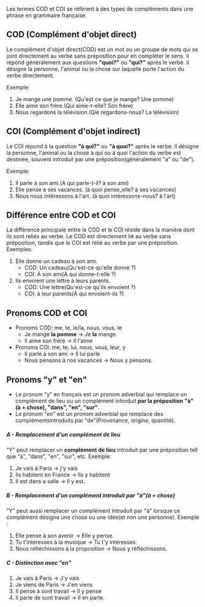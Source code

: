 Les termes COD et COI se réfèrent à des types de compléments dans une phrase en grammaire française.
## COD (Complément d'objet direct)
Le complément d'objet direct(COD) est un mot ou un groupe de mots qui se joint directement au verbe sans préposition pour en compléter le sens.
Il répond généralement aux questions __"quoi?"__ ou __"qui?"__  après le verbe.
Il désigne la personne, l'animal ou la chose sur laquelle porte l'action du verbe directement.

Exemple: 
1. Je mange une pomme. (Qu'est ce que je mange? Une pomme)
2. Elle aime son frère.(Qui aime-t-elle? Son frère)
3. Nous regardons la télévision.(Qie regardons-nous? La télévision)

## COI (Complément d'objet indirect)
Le COI répond à la question __"à qui?"__ ou __"à quoi?"__ après le verbe. Il désigne la personne, l'animal ou la chose à qui ou à quoi l'action du verbe est destinée, souvent introduit par une préposition(généralement "a" ou "de").

Exemple:
1. Il parle à son ami.(A qui parle-t-il? à son ami)
2. Elle pense à ses vacances. (à quoi pense_elle? à ses vacances)
3. Nous nous intéressons à l'art. (à quoi intéressons-nous? à l'art)

## Différence entre COD et COI
La différence principale entre le COD et le COI réside dans la manière dont ils sont reliés au verbe. Le COD est directement lié au verbe sans préposition, tandis que le COI est relié au verbe par une préposition.
Exemples:
1. Elle donne un cadeau à son ami.
    * COD: Un cadeau(Qu'est-ce qu'elle donne ?)
    * COI: À son ami(À qui donne-t-elle ?)
2. Ils envoient une lettre à leurs parents.
    * COD: Une lettre(Qu'est-ce qu'ils envoient ?)
    * COI: à leur parents(À qui envoient-ils ?)

## Pronoms COD et COI
* Pronoms COD: me, te, le/la, nous, vous, le
    * Je mange __la pomme__ -> Je __la__ mange
    * Il aime son frère -> Il l'aime
* Pronoms COI: me, te, lui, nous, vous, leur, y
    * Il parle à son ami -> Il lui parle
    * Nous pensons à nos vacances -> Nous y pensons.

## Pronoms "y" et "en"
* Le pronom "y" en français est un pronom adverbial qui remplace un complément de lieu ou un complément introduit __par la préposition "à" (à + chose), "dans", "en", "sur"__.
* Le pronom "en" est un pronom adverbial qui remplace des complémentsintroduits par "de"(Provenance, origine, quantité).

##### A - Remplacement d'un complément de lieu
"Y" peut remplacer un __complément de lieu__ introduit par une préposition tell que "à", "dans", "en", "sur", etc.
Exemple:
1. Je vais à Paris -> j'y vais
2. Ils habitent en France -> Ils y habitent
3. Il est dans a salle -> Il y est.

##### B - Remplacement d'un complément introduit par "à"(à + chose)
"Y" peut aussi remplacer un complément introduit par "à" lorsque ce complément désigne une chose ou une idée(et non une personne).
Exemple :
1. Elle pense à son avenir -> Elle y pense.
2. Tu t'intéresses à la musique -> Tu t'y intéresses.
3. Nous réfléchissons à la proposition -> Nous y réfléchissons.

##### C - Distinction avec "en"
1. Je vais à Paris -> J'y vais
2. Je viens de Paris -> J'en viens
3. Il pense à sont travail -> Il y pense
4. Il parle de sont travail -> Il en parle.

